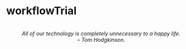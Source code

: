 # workflowTrial
<!-- QUOTE:START -->
<p align="center"><br><i>All of our technology is completely unnecessary to a happy life.</i><br><i>– Tom Hodgkinson.</i><br></p>
<!-- QUOTE:END -->

